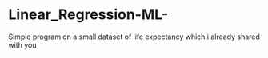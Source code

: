 # Linear_Regression-ML-
Simple program on a small dataset of life expectancy which i already shared with you
